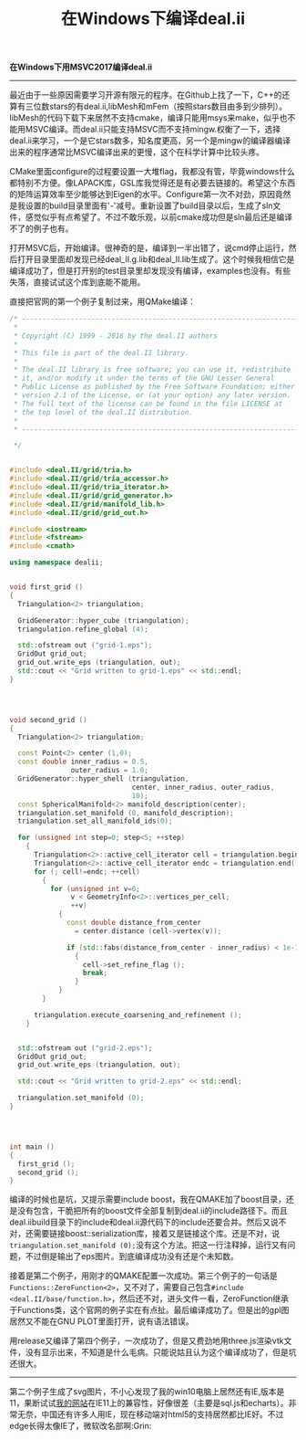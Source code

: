 ﻿---
title: 在Windows下编译deal.ii
categories:
- Programming
tags:
- 有限元 
- 数值算法
- boost
updated: 2018-4-17 
---
<script type="text/x-mathjax-config">
  		MathJax.Hub.Config({
            tex2jax: {
                inlineMath: [['$','$'], ['\\(','\\)']]
            },
  			TeX: { 
                equationNumbers: {  
                    autoNumber: "AMS"  
                },
     		    extensions: ["AMSmath.js"]
            },
            CommonHTML: { 
                linebreaks: { 
                    automatic: true 
                } 
            },
            "HTML-CSS": { 
                linebreaks: { 
                    automatic: true 
                } 
            },
            SVG: { 
                linebreaks: { 
                    automatic: true 
                } 
            }
  		});
		</script>

 <script type="text/javascript" src="https://cdn.bootcss.com/mathjax/2.7.3/MathJax.js?config=TeX-AMS-MML_HTMLorMML"></script>
**在Windows下用MSVC2017编译deal.ii**

---
最近由于一些原因需要学习开源有限元的程序。在Github上找了一下，C++的还算有三位数stars的有deal.ii,libMesh和mFem（按照stars数目由多到少排列）。libMesh的代码下载下来居然不支持cmake，编译只能用msys来make，似乎也不能用MSVC编译。而deal.ii只能支持MSVC而不支持mingw.权衡了一下，选择deal.ii来学习，一个是它stars数多，知名度更高，另一个是mingw的编译器编译出来的程序通常比MSVC编译出来的更慢，这个在科学计算中比较头疼。  

CMake里面configure的过程要设置一大堆flag，我都没有管，毕竟windows什么都特别不方便。像LAPACK库，GSL库我觉得还是有必要去链接的。希望这个东西的矩阵运算效率至少能够达到Eigen的水平。Configure第一次不对劲，原因竟然是我设置的build目录里面有'-'减号。重新设置了build目录以后，生成了sln文件，感觉似乎有点希望了。不过不敢乐观，以前cmake成功但是sln最后还是编译不了的例子也有。

打开MSVC后，开始编译。很神奇的是，编译到一半出错了，说cmd停止运行，然后打开目录里面却发现已经deal_II.g.lib和deal_II.lib生成了。这个时候我相信它是编译成功了，但是打开别的test目录里却发现没有编译，examples也没有。有些失落，直接试试这个库到底能不能用。

直接把官网的第一个例子复制过来，用QMake编译：
```c++
/* ---------------------------------------------------------------------
 *
 * Copyright (C) 1999 - 2016 by the deal.II authors
 *
 * This file is part of the deal.II library.
 *
 * The deal.II library is free software; you can use it, redistribute
 * it, and/or modify it under the terms of the GNU Lesser General
 * Public License as published by the Free Software Foundation; either
 * version 2.1 of the License, or (at your option) any later version.
 * The full text of the license can be found in the file LICENSE at
 * the top level of the deal.II distribution.
 *
 * ---------------------------------------------------------------------

 */


#include <deal.II/grid/tria.h>
#include <deal.II/grid/tria_accessor.h>
#include <deal.II/grid/tria_iterator.h>
#include <deal.II/grid/grid_generator.h>
#include <deal.II/grid/manifold_lib.h>
#include <deal.II/grid/grid_out.h>

#include <iostream>
#include <fstream>
#include <cmath>

using namespace dealii;


void first_grid ()
{
  Triangulation<2> triangulation;

  GridGenerator::hyper_cube (triangulation);
  triangulation.refine_global (4);

  std::ofstream out ("grid-1.eps");
  GridOut grid_out;
  grid_out.write_eps (triangulation, out);
  std::cout << "Grid written to grid-1.eps" << std::endl;
}




void second_grid ()
{
  Triangulation<2> triangulation;

  const Point<2> center (1,0);
  const double inner_radius = 0.5,
               outer_radius = 1.0;
  GridGenerator::hyper_shell (triangulation,
                              center, inner_radius, outer_radius,
                              10);
  const SphericalManifold<2> manifold_description(center);
  triangulation.set_manifold (0, manifold_description);
  triangulation.set_all_manifold_ids(0);

  for (unsigned int step=0; step<5; ++step)
    {
      Triangulation<2>::active_cell_iterator cell = triangulation.begin_active();
      Triangulation<2>::active_cell_iterator endc = triangulation.end();
      for (; cell!=endc; ++cell)
        {
          for (unsigned int v=0;
               v < GeometryInfo<2>::vertices_per_cell;
               ++v)
            {
              const double distance_from_center
                = center.distance (cell->vertex(v));

              if (std::fabs(distance_from_center - inner_radius) < 1e-10)
                {
                  cell->set_refine_flag ();
                  break;
                }
            }
        }

      triangulation.execute_coarsening_and_refinement ();
    }


  std::ofstream out ("grid-2.eps");
  GridOut grid_out;
  grid_out.write_eps (triangulation, out);

  std::cout << "Grid written to grid-2.eps" << std::endl;

  triangulation.set_manifold (0);
}




int main ()
{
  first_grid ();
  second_grid ();
}
```
编译的时候也是坑，又提示需要include boost，我在QMAKE加了boost目录，还是没有包含，干脆把所有的boost文件全部复制到deal.ii的include路径下。而且deal.iibuild目录下的include和deal.ii源代码下的include还要合并。然后又说不对，还需要链接boost::serialization库，接着又是链接这个库。还是不对，说`triangulation.set_manifold (0);`没有这个方法。把这一行注释掉，运行又有问题，不过倒是输出了eps图片。到底编译成功没有还是个未知数。  

接着是第二个例子，用刚才的QMAKE配置一次成功。第三个例子的一句话是`Functions::ZeroFunction<2>`，又不对了，需要自己包含`#include <deal.II/base/function.h>`，然后还不对，进头文件一看，ZeroFunction继承于Functions类，这个官网的例子实在有点扯。最后编译成功了。但是出的gpl图居然又不能在GNU PLOT里面打开，说有语法错误。  

用release又编译了第四个例子，一次成功了，但是又费劲地用three.js渲染vtk文件，没有显示出来，不知道是什么毛病。只能说姑且认为这个编译成功了，但是坑还很大。  
  
--- 
第二个例子生成了svg图片，不小心发现了我的win10电脑上居然还有IE,版本是11，果断试试[我的网站](https://scienceasdf.github.io)在IE11上的兼容性，好像很差（主要是sql.js和echarts）。非常无奈，中国还有许多人用IE，现在移动端对html5的支持居然都比IE好。不过edge长得太像IE了，微软改名部啊:Grin: